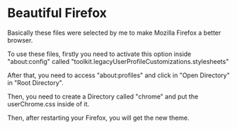 
# Beautiful Firefox

  Basically these files were selected by me to make Mozilla Firefox a better browser.

  To use these files, firstly you need to activate this option inside "about:config" called "toolkit.legacyUserProfileCustomizations.stylesheets"


  After that, you need to access "about:profiles" and click in "Open Directory" in "Root Directory".

  Then, you need to create a Directory called "chrome" and put the userChrome.css inside of it.

  Then, after restarting your Firefox, you will get the new theme.
